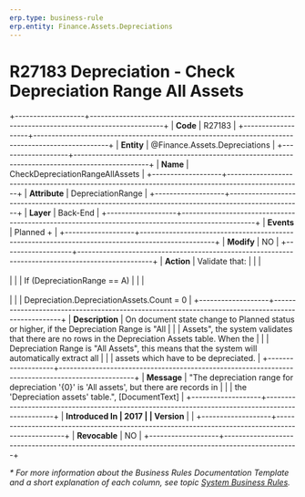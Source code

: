 ```yaml
---
erp.type: business-rule
erp.entity: Finance.Assets.Depreciations
---
```


# R27183 Depreciation - Check Depreciation Range All Assets
+-------------------+--------------------------------------------------------------------------------------------------+
| **Code**          | R27183                                                                                           |
+-------------------+--------------------------------------------------------------------------------------------------+
| **Entity**        | @Finance.Assets.Depreciations                                                                    |
+-------------------+--------------------------------------------------------------------------------------------------+
| **Name**          | CheckDepreciationRangeAllAssets                                                                  |
+-------------------+--------------------------------------------------------------------------------------------------+
| **Attribute**     | DepreciationRange                                                                                |
+-------------------+--------------------------------------------------------------------------------------------------+
| **Layer**         | Back-End                                                                                         |
+-------------------+--------------------------------------------------------------------------------------------------+
| **Events**        | Planned +                                                                                        |
+-------------------+--------------------------------------------------------------------------------------------------+
| **Modify**        | NO                                                                                               |
+-------------------+--------------------------------------------------------------------------------------------------+
| **Action**        | Validate that:                                                                                   |
|                   | <br/><br/>                                                                                       |
|                   | If (DepreciationRange == A)                                                                      |
|                   | <br/><br/>                                                                                       |
|                   | Depreciation.DepreciationAssets.Count = 0                                                        |
+-------------------+--------------------------------------------------------------------------------------------------+
| **Description**   | On document state change to Planned status or higher, if the Depreciation Range is \"All         |
|                   | Assets\", the system validates that there are no rows in the Depreciation Assets table. When the |
|                   | Depreciation Range is \"All Assets\", this means that the system will automatically extract all  |
|                   | assets which have to be depreciated.                                                             |
+-------------------+--------------------------------------------------------------------------------------------------+
| **Message**       | \"The depreciation range for depreciation \'{0}\' is \'All assets\', but there are records in    |
|                   | the \'Depreciation assets\' table.\", \[DocumentText\]                                           |
+-------------------+--------------------------------------------------------------------------------------------------+
| **Introduced In   | 2017                                                                                             |
| Version**         |                                                                                                  |
+-------------------+--------------------------------------------------------------------------------------------------+
| **Revocable**     | NO                                                                                               |
+-------------------+--------------------------------------------------------------------------------------------------+

*\* For more information about the Business Rules Documentation Template and a short explanation of each column, see
topic [System Business Rules](../templates/template-description-system-business-rules.md).*
